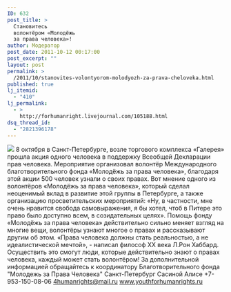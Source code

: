 ```yaml
---
ID: 632
post_title: >
  Становитесь
  волонтёром «Молодёжь
  за права человека»!
author: Модератор
post_date: 2011-10-12 00:17:00
post_excerpt: ""
layout: post
permalink: >
  /2011/10/stanovites-volontyorom-molodyozh-za-prava-cheloveka.html
published: true
lj_itemid:
  - "410"
lj_permalink:
  - >
    http://forhumanright.livejournal.com/105188.html
dsq_thread_id:
  - "2821396178"
---
```

<img src="http://cs5338.vk.com/u132145096/132409092/x_5b26039f.jpg" /> 8 октября в Санкт-Петербурге, возле торгового комплекса «Галерея» прошла акция одного человека в поддержку Всеобщей Декларации прав человека. Мероприятие организовал волонтёр Международного благотворительного фонда «Молодёжь за права человека», благодаря этой акции 500 человек узнали о своих правах.
Вот мнение одного из волонтёров «Молодёжь за права человека», который сделал неоценимый вклад в развитие этой группы в Петербурге, а также организацию просветительских мероприятий: «Ну, в частности, мне очень нравится свобода самовыражения, я бы хотел, чтоб в Питере это право было доступно всем, в созидательных целях». Помощь фонду «Молодёжь за права человека» действительно сильно меняет взгляд на многие вещи, волонтёры узнают многое о правах и рассказывают другим об этом.
«Права человека должны стать реальностью, а не идеалистической мечтой», - написал философ ХХ века Л.Рон Хаббард. Осуществить это смогут люди, которые действительно знают о правах человека, каждый может стать волонтёром!
За дополнительной информацией обращайтесь к координатору
Благотворительного фонда
"Молодежь за Права Человека" Санкт-Петербург 
Сасиной Алисе 
+7-953-150-08-06 
4humanrights@mail.ru
www.youthforhumanrights.ru